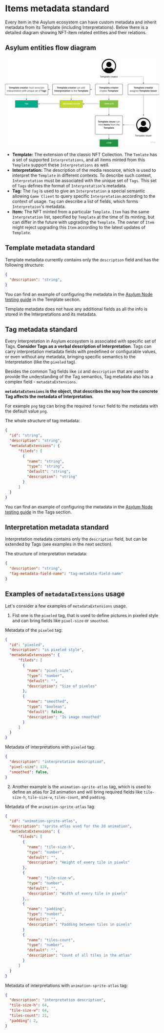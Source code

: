 # Items metadata standard

Every Item in the Asylum ecosystem can have custom metadata and inherit metadata from its Template (including Interpretations).
Below there is a detailed diagram showing NFT-item related entities and their relations.

## Asylum entities flow diagram

![](/docs/img/asylum-entities-flow-diagram.png)

* **Template:** The extension of the classic NFT Collection. The `Temlate` has a set of supported `Interpretations`, and all items minted from this `Template` support these `Interpretations` as well.
* **Interpretation:** The description of the media resource, which is used to interpret the `Template` in different contexts. To describe such context, `Interpretation` must be associated with the unique set of `Tags`. This set of `Tags` defines the format of `Interpretation`'s metadata.
* **Tag:** The `Tag` is used to give an `Interpretation` a special semantic allowing `Game Client` to query specific `Interpretation` according to the context of usage. `Tag` can describe a list of fields, which forms `Interpretaion`'s metadata.
* **Item:** The NFT minted from a particular `Template`. `Item` has the same `Interpretation` list, specified by `Template` at the time of its minting, but can differ in the future with upgrading the `Template`. The owner of `Item` might reject upgrading this `Item` according to the latest updates of `Template`.

## Template metadata standard

Template metadata currently contains only the `description` field and has the following structure:
```json
{
  "description": "string",
}
```
You can find an example of configuring the metadata in the [Asylum Node testing guide](https://gitlab.com/asylum-space/asylum-item-nft/-/blob/main/docs/testing-guide.md) in the Template section.

Template metadata does not have any additional fields as all the info is stored in the Interpretations and its metadata.

## Tag metadata standard

Every Interpretation in Asylum ecosystem is associated with specific set of Tags. **Consider Tags as a verbal description of Interpretation**. Tags can carry interpretation metadata fields with predefined or configurable values, or even without any metadata, bringing specific semantics to the Interpretation (like the `pixeled` tag). 

Besides the common Tag fields like `id` and `description` that are used to provide the understanding of the Tag semantics, Tag metadata also has a complex field - `metadataExtensions`.

**`metadataExtensions` is the object, that describes the way how the concrete Tag affects the metadata of Interpretation.**

For example `png` tag can bring the required `format` field to the metadata with the default value `png`.

The whole structure of tag metadata:
```json
{
  "id": "string",
  "description": "string",
  "metadataExtensions": {
      "fileds": [
        {
          "name": "string",
          "type": "string",
          "default": "string",
          "description": "string"
        }
      ]
  }
}
```
You can find an example of configuring the metadata in the [Asylum Node testing guide](https://gitlab.com/asylum-space/asylum-item-nft/-/blob/main/docs/testing-guide.md) in the Tags section.

## Interpretation metadata standard

Interpretation metadata contains only the `description` field, but can be extended by Tags (see examples in the next section).

The structure of interpretation metadata:
```json
{
  "description": "string",
  "tag-metadata-field-name": "tag-metadata-field-name"
}
```

## Examples of `metadataExtensions` usage

Let's consider a few examples of `metadataExtensions` usage.

1. Fist one is the `pixeled` tag, that is used to define pictures in pixeled style and can bring fields like `pixel-size` or `smoothed`.

Metadata of the `pixeled` tag:
```json
{
  "id": "pixeled",
  "description": "in pixeled style",
  "metadataExtensions": {
      "fileds": [
        {
          "name": "pixel-size",
          "type": "number",
          "default": "",
          "description": "Size of pixeles"
        },
        {
          "name": "smoothed",
          "type": "boolean",
          "default": false,
          "description": "Is image smoothed"
        }
      ]
  }
}
```

Metadata of interpretations with `pixeled` tag:
```json
{
  "description": "interpretation description",
  "pixel-size": 128,
  "smoothed": false,
}
```

2. Another example is the `animation-sprite-atlas` tag, which is used to define an atlas for 2d animation and will bring required fields like `tile-size-h`, `tile-size-w`, `tiles-count`, and `padding`.

Metadata of the `animation-sprite-atlas` tag:
```json
{
  "id": "animation-sprite-atlas",
  "description": "sprite atlas used for the 2d animation",
  "metadataExtensions": {
      "fileds": [
        {
          "name": "tile-size-h",
          "type": "number",
          "default": "",
          "description": "Height of every tile in pixels"
        },
        {
          "name": "tile-size-w",
          "type": "number",
          "default": "",
          "description": "Width of every tile in pixels"
        },,
        {
          "name": "padding",
          "type": "number",
          "default": "",
          "description": "Padding between tiles in pixels"
        }
        {
          "name": "tiles-count",
          "type": "number",
          "default": "",
          "description": "Count of all tiles in the atlas"
        }
      ]
  }
}
```

Metadata of interpretations with `animation-sprite-atlas` tag:
```json
{
  "description": "interpretation description",
  "tile-size-h": 64,
  "tile-size-w": 64,
  "tiles-count": 21,
  "padding": 2,
}
```
